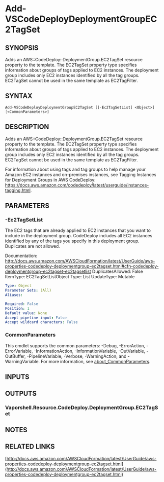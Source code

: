 # Add-VSCodeDeployDeploymentGroupEC2TagSet

## SYNOPSIS
Adds an AWS::CodeDeploy::DeploymentGroup.EC2TagSet resource property to the template.
The EC2TagSet property type specifies information about groups of tags applied to EC2 instances.
The deployment group includes only EC2 instances identified by all the tag groups.
EC2TagSet cannot be used in the same template as EC2TagFilter.

## SYNTAX

```
Add-VSCodeDeployDeploymentGroupEC2TagSet [[-Ec2TagSetList] <Object>] [<CommonParameters>]
```

## DESCRIPTION
Adds an AWS::CodeDeploy::DeploymentGroup.EC2TagSet resource property to the template.
The EC2TagSet property type specifies information about groups of tags applied to EC2 instances.
The deployment group includes only EC2 instances identified by all the tag groups.
EC2TagSet cannot be used in the same template as EC2TagFilter.

For information about using tags and tag groups to help manage your Amazon EC2 instances and on-premises instances, see Tagging Instances for Deployment Groups in AWS CodeDeploy: https://docs.aws.amazon.com/codedeploy/latest/userguide/instances-tagging.html.

## PARAMETERS

### -Ec2TagSetList
The EC2 tags that are already applied to EC2 instances that you want to include in the deployment group.
CodeDeploy includes all EC2 instances identified by any of the tags you specify in this deployment group.
Duplicates are not allowed.

Documentation: http://docs.aws.amazon.com/AWSCloudFormation/latest/UserGuide/aws-properties-codedeploy-deploymentgroup-ec2tagset.html#cfn-codedeploy-deploymentgroup-ec2tagset-ec2tagsetlist
DuplicatesAllowed: False
ItemType: EC2TagSetListObject
Type: List
UpdateType: Mutable

```yaml
Type: Object
Parameter Sets: (All)
Aliases:

Required: False
Position: 1
Default value: None
Accept pipeline input: False
Accept wildcard characters: False
```

### CommonParameters
This cmdlet supports the common parameters: -Debug, -ErrorAction, -ErrorVariable, -InformationAction, -InformationVariable, -OutVariable, -OutBuffer, -PipelineVariable, -Verbose, -WarningAction, and -WarningVariable. For more information, see [about_CommonParameters](http://go.microsoft.com/fwlink/?LinkID=113216).

## INPUTS

## OUTPUTS

### Vaporshell.Resource.CodeDeploy.DeploymentGroup.EC2TagSet
## NOTES

## RELATED LINKS

[http://docs.aws.amazon.com/AWSCloudFormation/latest/UserGuide/aws-properties-codedeploy-deploymentgroup-ec2tagset.html](http://docs.aws.amazon.com/AWSCloudFormation/latest/UserGuide/aws-properties-codedeploy-deploymentgroup-ec2tagset.html)


